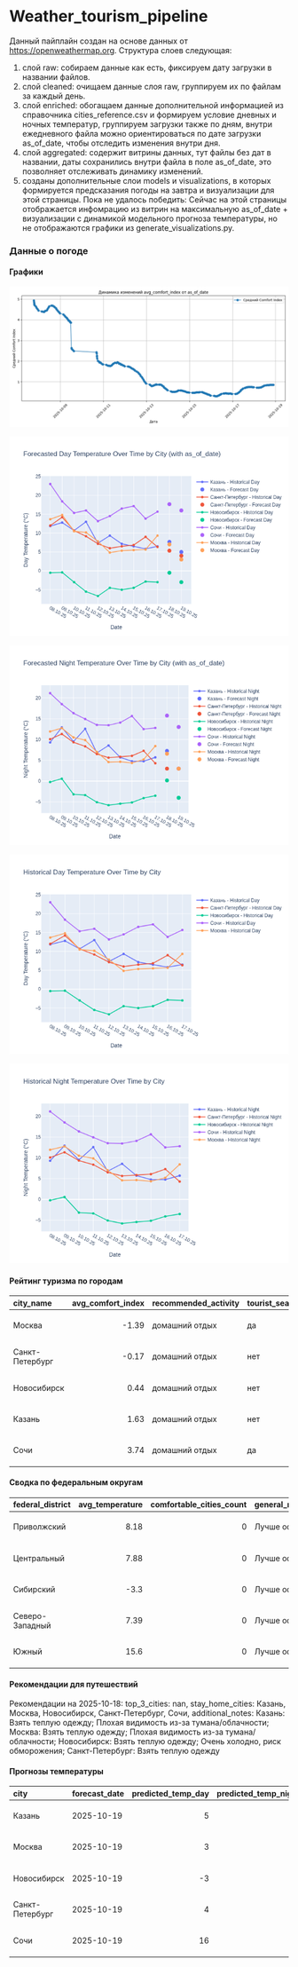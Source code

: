 # Weather_tourism_pipeline
Данный пайплайн создан на основе данных от https://openweathermap.org.
Структура слоев следующая:
  1) слой raw: 
  собираем данные как есть, фиксируем дату загрузки в названии файлов.
  2) слой cleaned:
  очищаем данные слоя raw, группируем их по файлам за каждый день.
  3) слой enriched:
  обогащаем данные дополнительной информацией из справочника cities_reference.csv и формируем условие дневных и ночных температур,
  группируем загрузки также по дням, внутри ежедневного файла можно ориентироваться по дате загрузки as_of_date, чтобы отследить изменения внутри дня.
  4) слой aggregated:
   содержит витрины данных, тут файлы без дат в названии, даты сохранились внутри файла в поле as_of_date, это позволняет отслеживать динамику изменений.
  6) созданы дополнительные слои models и visualizations, в которых формируется предсказания погоды на завтра и визуализации для этой страницы.
  Пока не удалось победить: Сейчас на этой страницы отображается инфомрацию из витрин на максимальную as_of_date + визуализации с динамикой модельного прогноза температуры, 
  но не отображаются графики из generate_visualizations.py.
<!-- WEATHER DATA START -->
### Данные о погоде

#### Графики
![Comfort Index Trend](data/visualizations/comfort_index_trend.png)

![Forecasted Day Temperature](data/visualizations/forecasted_day_temperature.png)

![Forecasted Night Temperature](data/visualizations/forecasted_night_temperature.png)

![Historical Day Temperature](data/visualizations/historical_day_temperature.png)

![Historical Night Temperature](data/visualizations/historical_night_temperature.png)

#### Рейтинг туризма по городам
| city_name       |   avg_comfort_index | recommended_activity   | tourist_season_match   | tourism_season   | tour_recommendation       | as_of_date          |
|:----------------|--------------------:|:-----------------------|:-----------------------|:-----------------|:--------------------------|:--------------------|
| Москва          |               -1.39 | домашний отдых         | да                     | Круглогодично    | домашний отдых в сезон    | 2025-10-18 21:27:00 |
| Санкт-Петербург |               -0.17 | домашний отдых         | нет                    | Май-Сентябрь     | домашний отдых вне сезона | 2025-10-18 21:27:00 |
| Новосибирск     |                0.44 | домашний отдых         | нет                    | Июнь-Август      | домашний отдых вне сезона | 2025-10-18 21:27:00 |
| Казань          |                1.63 | домашний отдых         | нет                    | Май-Сентябрь     | домашний отдых вне сезона | 2025-10-18 21:27:00 |
| Сочи            |                3.74 | домашний отдых         | да                     | Май-Октябрь      | домашний отдых в сезон    | 2025-10-18 21:27:00 |

#### Сводка по федеральным округам
| federal_district   |   avg_temperature |   comfortable_cities_count | general_recommendation   | as_of_date          |
|:-------------------|------------------:|---------------------------:|:-------------------------|:--------------------|
| Приволжский        |              8.18 |                          0 | Лучше остаться дома      | 2025-10-18 21:27:00 |
| Центральный        |              7.88 |                          0 | Лучше остаться дома      | 2025-10-18 21:27:00 |
| Сибирский          |             -3.3  |                          0 | Лучше остаться дома      | 2025-10-18 21:27:00 |
| Северо-Западный    |              7.39 |                          0 | Лучше остаться дома      | 2025-10-18 21:27:00 |
| Южный              |             15.6  |                          0 | Лучше остаться дома      | 2025-10-18 21:27:00 |

#### Рекомендации для путешествий
Рекомендации на 2025-10-18: top_3_cities: nan, stay_home_cities: Казань, Москва, Новосибирск, Санкт-Петербург, Сочи, additional_notes: Казань: Взять теплую одежду; Плохая видимость из-за тумана/облачности; Москва: Взять теплую одежду; Плохая видимость из-за тумана/облачности; Новосибирск: Взять теплую одежду; Очень холодно, риск обморожения; Санкт-Петербург: Взять теплую одежду

#### Прогнозы температуры
| city            | forecast_date   |   predicted_temp_day |   predicted_temp_night | model_type       | as_of_date          |
|:----------------|:----------------|---------------------:|-----------------------:|:-----------------|:--------------------|
| Казань          | 2025-10-19      |                    5 |                      3 | LinearRegression | 2025-10-18 21:27:54 |
| Москва          | 2025-10-19      |                    3 |                      3 | LinearRegression | 2025-10-18 21:27:54 |
| Новосибирск     | 2025-10-19      |                   -3 |                     -4 | LinearRegression | 2025-10-18 21:27:54 |
| Санкт-Петербург | 2025-10-19      |                    4 |                      3 | LinearRegression | 2025-10-18 21:27:54 |
| Сочи            | 2025-10-19      |                   16 |                     13 | LinearRegression | 2025-10-18 21:27:54 |


<!-- WEATHER DATA END -->
